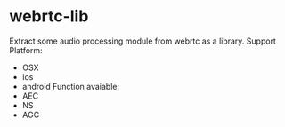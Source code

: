 # webrtc-lib
Extract some audio processing module from webrtc as a library.
Support Platform:
- OSX 
- ios 
- android
Function avaiable:
- AEC
- NS
- AGC

